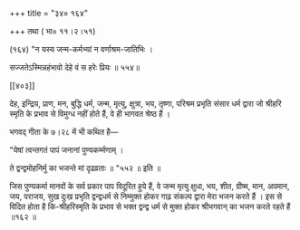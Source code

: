 +++
title = "३४० १६४"

+++
तथा ( भा० ११।२।५१) 

(१६४) "न यस्य जन्म-कर्मभ्यां न वर्णाश्रम-जातिभिः । 

सज्जतेऽस्मिन्नहंभावो देहे वं स हरेः प्रियः ॥ ५५४॥ 

[[४०३]]

देह, इन्द्रिय, प्राण, मन, बुद्धि धर्म, जन्म, मृत्यु, क्षुत्रा, भय, तृष्णा, परिश्रम प्रभृति संसार धर्म द्वारा जो श्रीहरि स्मृति के प्रभाव से विमुग्ध नहीं होते हैं, वे ही भागवत श्रेष्ठ हैं । 

भगवद् गीता के ७।२८ में भी कथित है— 

"येषां त्वन्तगतं पापं जनानां पुण्यकर्म्मणाम् । 

ते द्वन्द्वमोहनिर्मु का भजन्ते मां दृढव्रताः ॥ "५५२ ॥ इति ॥ 

जिस पुण्यकर्मा मानवों के सर्व प्रकार पाप विदूरित हुये हैं, वे जन्म मृत्यु क्षुधा, भय, शीत, ग्रीष्म, मान, अपमान, जय, पराजय, सुख दुःख प्रभृति द्वन्द्वधर्म से निम्मुक्त होकर गाढ़ संकल्प द्वारा मेरा भजन करते हैं । इस से विदित होता है कि-श्रीहरिस्मृति के प्रभाव से भक्त द्वन्द्व धर्म से मुक्त होकर श्रीभगवान् का भजन करते रहते हैं ॥१६२ ॥ 
